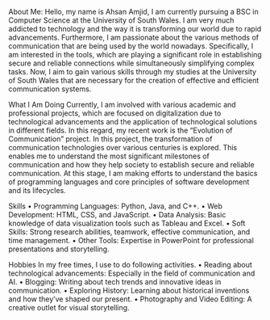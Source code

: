 About Me:
Hello, my name is Ahsan Amjid, I am currently pursuing a BSC in Computer Science at the University of South Wales. I am very much addicted to technology and the way it is transforming our world due to rapid advancements. Furthermore, I am passionate about the various methods of communication that are being used by the world nowadays. Specifically, I am interested in the tools, which are playing a significant role in establishing secure and reliable connections while simultaneously simplifying complex tasks. Now, I aim to gain various skills through my studies at the University of South Wales that are necessary for the creation of effective and efficient communication systems.

What I Am Doing
Currently, I am involved with various academic and professional projects, which are focused on digitalization due to technological advancements and the application of technological solutions in different fields. In this regard, my recent work is the “Evolution of Communication” project. In this project, the transformation of communication technologies over various centuries is explored. This enables me to understand the most significant milestones of communication and how they help society to establish secure and reliable communication. At this stage, I am making efforts to understand the basics of programming languages and core principles of software development and its lifecycles.

Skills 
•	Programming Languages: Python, Java, and C++.
•	Web Development: HTML, CSS, and JavaScript.
•	Data Analysis: Basic knowledge of data visualization tools such as Tableau and Excel.
•	Soft Skills: Strong research abilities, teamwork, effective communication, and time management.
•	Other Tools: Expertise in PowerPoint for professional presentations and storytelling.

Hobbies
In my free times, I use to do following activities.
•	Reading about technological advancements: Especially in the field of communication and AI.
•	Blogging: Writing about tech trends and innovative ideas in communication.
•	Exploring History: Learning about historical inventions and how they’ve shaped our present.
•	Photography and Video Editing: A creative outlet for visual storytelling.
